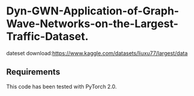 # Dyn-GWN-Application-of-Graph-Wave-Networks-on-the-Largest-Traffic-Dataset.

dateset download:https://www.kaggle.com/datasets/liuxu77/largest/data

## Requirements
This code has been tested with PyTorch 2.0.
